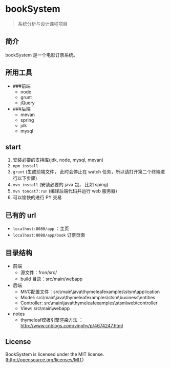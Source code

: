 # bookSystem
> 系统分析与设计课程项目

## 简介
bookSystem 是一个电影订票系统。

## 所用工具
* ###前端
	* node
	* grunt
	* jQuery
* ###后端
	* mevan
	* spring
	* jdk
    * mysql

	
## start
1. 安装必要的支持库(jdk, node, mysql, mevan)
2. `npm install`
3. `grunt` (生成前端文件， 此时会停止在 watch 任务，所以请打开第二个终端进行以下步骤)
4. `mvn install` (安装必要的 java 包， 比如 sping)
5. `mvn toncat7:run` (编译后端代码并运行 web 服务器)
6. 可以愉快的进行 PY 交易

## 已有的 url
* `localhost:8080/app` ：主页
* `localhost:8080/app/book` 订票页面

## 目录结构
* 前端
    * 源文件：fron/src/
    * build 目录：src/main/webapp
* 后端
    * MVC配置文件：src\main\java\thymeleafexamples\stsm\application
    * Model: src\main\java\thymeleafexamples\stsm\business\entities
    * Controller: src\main\java\thymeleafexamples\stsm\web\controller
    * View: src\main\webapp
* notes
    * thymeleaf模板引擎渲染方法 ：http://www.cnblogs.com/vinphy/p/4674247.html

## License
 BookSystem is licensed under the MIT license. (http://opensource.org/licenses/MIT)